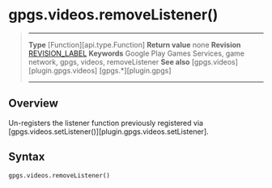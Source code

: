 # gpgs.videos.removeListener()

> --------------------- ------------------------------------------------------------------------------------------
> __Type__              [Function][api.type.Function]
> __Return value__      none
> __Revision__          [REVISION_LABEL](REVISION_URL)
> __Keywords__          Google Play Games Services, game network, gpgs, videos, removeListener
> __See also__          [gpgs.videos][plugin.gpgs.videos]
>                       [gpgs.*][plugin.gpgs]
> --------------------- ------------------------------------------------------------------------------------------

## Overview

Un-registers the listener function previously registered via [gpgs.videos.setListener()][plugin.gpgs.videos.setListener].

## Syntax

	gpgs.videos.removeListener()
